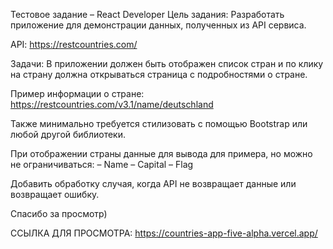 Тестовое задание – React Developer
Цель задания:
Разработать приложение для демонстрации данных, полученных из API сервиса.

API: https://restcountries.com/

Задачи:
В приложении должен быть отображен список стран и по клику на страну должна открываться страница с подробностями о стране.

Пример информации о стране:
https://restcountries.com/v3.1/name/deutschland

Также минимально требуется стилизовать с помощью Bootstrap или любой другой библиотеки.

При отображении страны данные для вывода для примера, но можно не ограничиваться:
– Name
– Capital
– Flag

Добавить обработку случая, когда API не возвращает данные или возвращает ошибку.

Спасибо за просмотр)

ССЫЛКА ДЛЯ ПРОСМОТРА: https://countries-app-five-alpha.vercel.app/
